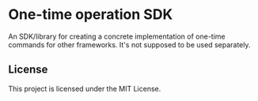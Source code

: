 # One-time operation SDK

An SDK/library for creating a concrete implementation of one-time commands for other frameworks.
It's not supposed to be used separately.

## License
This project is licensed under the MIT License.